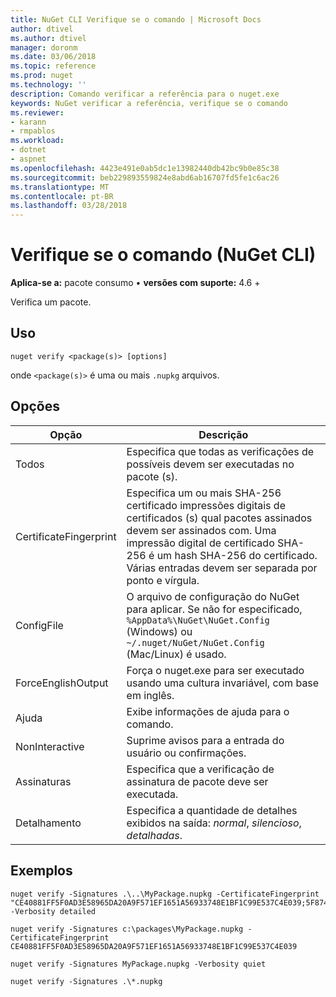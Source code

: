 ```yaml
---
title: NuGet CLI Verifique se o comando | Microsoft Docs
author: dtivel
ms.author: dtivel
manager: doronm
ms.date: 03/06/2018
ms.topic: reference
ms.prod: nuget
ms.technology: ''
description: Comando verificar a referência para o nuget.exe
keywords: NuGet verificar a referência, verifique se o comando
ms.reviewer:
- karann
- rmpablos
ms.workload:
- dotnet
- aspnet
ms.openlocfilehash: 4423e491e0ab5dc1e13982440db42bc9b0e85c38
ms.sourcegitcommit: beb229893559824e8abd6ab16707fd5fe1c6ac26
ms.translationtype: MT
ms.contentlocale: pt-BR
ms.lasthandoff: 03/28/2018
---
```

# <a name="verify-command-nuget-cli"></a>Verifique se o comando (NuGet CLI)

**Aplica-se a:** pacote consumo &bullet; **versões com suporte:** 4.6 +

Verifica um pacote.

## <a name="usage"></a>Uso

```cli
nuget verify <package(s)> [options]
```

onde `<package(s)>` é uma ou mais `.nupkg` arquivos.

## <a name="options"></a>Opções

| Opção | Descrição |
| --- | --- |
| Todos | Especifica que todas as verificações de possíveis devem ser executadas no pacote (s). |
| CertificateFingerprint | Especifica um ou mais SHA-256 certificado impressões digitais de certificados (s) qual pacotes assinados devem ser assinados com. Uma impressão digital de certificado SHA-256 é um hash SHA-256 do certificado. Várias entradas devem ser separada por ponto e vírgula. |
| ConfigFile | O arquivo de configuração do NuGet para aplicar. Se não for especificado, `%AppData%\NuGet\NuGet.Config` (Windows) ou `~/.nuget/NuGet/NuGet.Config` (Mac/Linux) é usado.|
| ForceEnglishOutput | Força o nuget.exe para ser executado usando uma cultura invariável, com base em inglês. |
| Ajuda | Exibe informações de ajuda para o comando. |
| NonInteractive | Suprime avisos para a entrada do usuário ou confirmações. |
| Assinaturas | Especifica que a verificação de assinatura de pacote deve ser executada. |
| Detalhamento | Especifica a quantidade de detalhes exibidos na saída: *normal*, *silencioso*, *detalhadas*. |

## <a name="examples"></a>Exemplos

```cli
nuget verify -Signatures .\..\MyPackage.nupkg -CertificateFingerprint "CE40881FF5F0AD3E58965DA20A9F571EF1651A56933748E1BF1C99E537C4E039;5F874AAF47BCB268A19357364E7FBB09D6BF9E8A93E1229909AC5CAC865802E2" -Verbosity detailed

nuget verify -Signatures c:\packages\MyPackage.nupkg -CertificateFingerprint CE40881FF5F0AD3E58965DA20A9F571EF1651A56933748E1BF1C99E537C4E039

nuget verify -Signatures MyPackage.nupkg -Verbosity quiet

nuget verify -Signatures .\*.nupkg
```